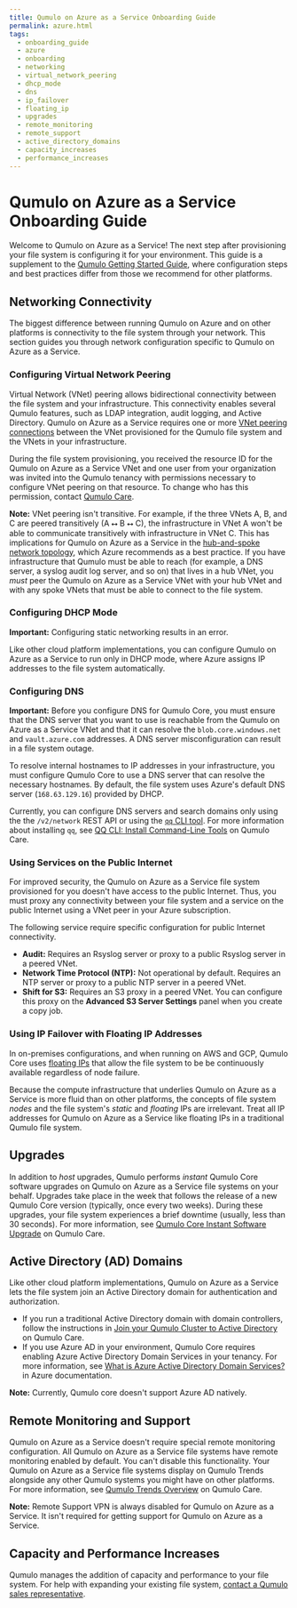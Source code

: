 ```yaml
---
title: Qumulo on Azure as a Service Onboarding Guide
permalink: azure.html
tags:
  - onboarding_guide 
  - azure
  - onboarding
  - networking
  - virtual_network_peering
  - dhcp_mode
  - dns
  - ip_failover
  - floating_ip
  - upgrades
  - remote_monitoring
  - remote_support
  - active_directory_domains
  - capacity_increases
  - performance_increases
---
```


# Qumulo on Azure as a Service Onboarding Guide
Welcome to Qumulo on Azure as a Service! The next step after provisioning your file system is configuring it for your environment. This guide is a supplement to the [Qumulo Getting Started Guide](https://care.qumulo.com/hc/en-us/articles/360011321773-Qumulo-Getting-Started-Guide), where configuration steps and best practices differ from those we recommend for other platforms.


## Networking Connectivity
The biggest difference between running Qumulo on Azure and on other platforms is connectivity to the file system through your network. This section guides you through network configuration specific to Qumulo on Azure as a Service.

### Configuring Virtual Network Peering
Virtual Network (VNet) peering allows bidirectional connectivity between the file system and your infrastructure. This connectivity enables several Qumulo features, such as LDAP integration, audit logging, and Active Directory. Qumulo on Azure as a Service requires one or more [VNet peering connections](https://docs.microsoft.com/en-us/azure/virtual-network/virtual-network-peering-overview) between the VNet provisioned for the Qumulo file system and the VNets in your infrastructure.

During the file system provisioning, you received the resource ID for the Qumulo on Azure as a Service VNet and one user from your organization was invited into the Qumulo tenancy with permissions necessary to configure VNet peering on that resource. To change who has this permission, contact [Qumulo Care](https://care.qumulo.com).

**Note:**
VNet peering isn't transitive. For example, if the three VNets A, B, and C are peered transitively (A ⭤ B ⭤ C), the infrastructure in VNet A won't be able to communicate transitively with infrastructure in VNet C. This has implications for Qumulo on Azure as a Service in the [hub-and-spoke network topology](https://docs.microsoft.com/en-us/azure/architecture/reference-architectures/hybrid-networking/hub-spoke?tabs=cli), which Azure recommends as a best practice. If you have infrastructure that Qumulo must be able to reach (for example, a DNS server, a syslog audit log server, and so on) that lives in a hub VNet, you *must* peer the Qumulo on Azure as a Service VNet with your hub VNet and with any spoke VNets that must be able to connect to the file system.

### Configuring DHCP Mode
**Important:** Configuring static networking results in an error.

Like other cloud platform implementations, you can configure Qumulo on Azure as a Service to run only in DHCP mode, where Azure assigns IP addresses to the file system automatically.

### Configuring DNS
**Important:** Before you configure DNS for Qumulo Core, you must ensure that the DNS server that you want to use is reachable from the Qumulo on Azure as a Service VNet and that it can resolve the `blob.core.windows.net` and `vault.azure.com` addresses. A DNS server misconfiguration can result in a file system outage.

To resolve internal hostnames to IP addresses in your infrastructure, you must configure Qumulo Core to use a DNS server that can resolve the necessary hostnames. By default, the file system uses Azure's default DNS server (`168.63.129.16`) provided by DHCP.

Currently, you can configure DNS servers and search domains only using the the `/v2/network` REST API or using the [`qq` CLI tool](https://care.qumulo.com/hc/en-us/articles/360026611494-Custom-DNS-Configuration). For more information about installing `qq`, see [QQ CLI: Install Command-Line Tools](https://care.qumulo.com/hc/en-us/articles/115014875988-QQ-CLI-Installing-Command-Line-Tools) on Qumulo Care.

### Using Services on the Public Internet
For improved security, the Qumulo on Azure as a Service file system provisioned for you doesn't have access to the public Internet. Thus, you must proxy any connectivity between your file system and a service on the public Internet using a VNet peer in your Azure subscription.

The following service require specific configuration for public Internet connectivity.
* **Audit:** Requires an Rsyslog server or proxy to a public Rsyslog server in a peered VNet.
* **Network Time Protocol (NTP):** Not operational by default. Requires an NTP server or proxy to a public NTP server in a peered VNet.
* **Shift for S3:** Requires an S3 proxy in a peered VNet. You can configure this proxy on the **Advanced S3 Server Settings** panel when you create a copy job.

### Using IP Failover with Floating IP Addresses
In on-premises configurations, and when running on AWS and GCP, Qumulo Core uses [floating IPs](https://care.qumulo.com/hc/en-us/articles/115007075107-IP-failover-with-Qumulo-Core) that allow the file system to be be continuously available regardless of node failure.

Because the compute infrastructure that underlies Qumulo on Azure as a Service is more fluid than on other platforms, the concepts of file system *nodes* and the file system's *static* and *floating* IPs are irrelevant. Treat all IP addresses for Qumulo on Azure as a Service like floating IPs in a traditional Qumulo file system.


## Upgrades
In addition to *host* upgrades, Qumulo performs *instant* Qumulo Core software upgrades on Qumulo on Azure as a Service file systems on your behalf. Upgrades take place in the week that follows the release of a new Qumulo Core version (typically, once every two weeks). During these upgrades, your file system experiences a brief downtime (usually, less than 30 seconds). For more information, see [Qumulo Core Instant Software Upgrade](https://care.qumulo.com/hc/en-us/articles/360060250653-Qumulo-Core-Instant-Software-Upgrade) on Qumulo Care.


## Active Directory (AD) Domains
Like other cloud platform implementations, Qumulo on Azure as a Service lets the file system join an Active Directory domain for authentication and authorization.
* If you run a traditional Active Directory domain with domain controllers, follow the instructions in [Join your Qumulo Cluster to Active Directory](https://care.qumulo.com/hc/en-us/articles/115007276068-Join-your-Qumulo-Cluster-to-Active-Directory) on Qumulo Care.
* If you use Azure AD in your environment, Qumulo Core requires enabling Azure Active Directory Domain Services in your tenancy. For more information, see [What is Azure Active Directory Domain Services?](https://docs.microsoft.com/en-us/azure/active-directory-domain-services/overview) in Azure documentation.

**Note:** Currently, Qumulo core doesn't support Azure AD natively.


## Remote Monitoring and Support
Qumulo on Azure as a Service doesn't require special remote monitoring configuration. All Qumulo on Azure as a Service file systems have remote monitoring enabled by default. You can't disable this functionality. Your Qumulo on Azure as a Service file systems display on Qumulo Trends alongside any other Qumulo systems you might have on other platforms. For more information, see [Qumulo Trends Overview](https://care.qumulo.com/hc/en-us/articles/115008736167-Qumulo-Trends-Overview) on Qumulo Care.

**Note:** Remote Support VPN is always disabled for Qumulo on Azure as a Service. It isn't required for getting support for Qumulo on Azure as a Service.


## Capacity and Performance Increases
Qumulo manages the addition of capacity and performance to your file system. For help with expanding your existing file system, [contact a Qumulo sales representative](https://qumulo.com/contact/?utm_source=press-release&utm_medium=press-release&utm_campaign=aws-outposts-2009&utm_team=cloud).
